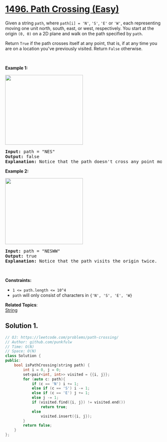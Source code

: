 # [1496. Path Crossing (Easy)](https://leetcode.com/problems/path-crossing/)

<p>Given a string&nbsp;<code>path</code>, where <code>path[i] =&nbsp;'N'</code>, <code>'S'</code>, <code>'E'</code>&nbsp;or&nbsp;<code>'W'</code>, each representing moving one unit north, south, east, or west, respectively. You start at the origin <code>(0, 0)</code> on a 2D plane and walk on the path specified by <code>path</code>.</p>

<p>Return <code>True</code> if the path crosses itself at any point, that is, if at any time you are on a location you've previously visited. Return <code>False</code> otherwise.</p>

<p>&nbsp;</p>
<p><strong>Example 1:</strong></p>

<p><img alt="" src="https://assets.leetcode.com/uploads/2020/06/10/screen-shot-2020-06-10-at-123929-pm.png" style="width: 250px; height: 224px;"></p>

<pre><strong>Input:</strong> path = "NES"
<strong>Output:</strong> false 
<strong>Explanation:</strong> Notice that the path doesn't cross any point more than once.
</pre>

<p><strong>Example 2:</strong></p>

<p><img alt="" src="https://assets.leetcode.com/uploads/2020/06/10/screen-shot-2020-06-10-at-123843-pm.png" style="width: 250px; height: 212px;"></p>

<pre><strong>Input:</strong> path = "NESWW"
<strong>Output:</strong> true
<strong>Explanation:</strong> Notice that the path visits the origin twice.</pre>

<p>&nbsp;</p>
<p><strong>Constraints:</strong></p>

<ul>
	<li><code>1 &lt;= path.length &lt;= 10^4</code></li>
	<li><code>path</code> will only consist of characters in&nbsp;<code>{'N', 'S', 'E', 'W}</code></li>
</ul>


**Related Topics**:  
[String](https://leetcode.com/tag/string/)

## Solution 1.

```cpp
// OJ: https://leetcode.com/problems/path-crossing/
// Author: github.com/punkfulw
// Time: O(N)
// Space: O(N)
class Solution {
public:
    bool isPathCrossing(string path) {
        int i = 0, j = 0;
        set<pair<int, int>> visited = {{i, j}};
        for (auto c: path){
            if (c == 'N') i += 1;
            else if (c == 'S') i -= 1;
            else if (c == 'E') j += 1;
            else j -= 1;
            if (visited.find({i, j}) != visited.end())
                return true;
            else
                visited.insert({i, j});
        }
        return false;
    }
};
```
